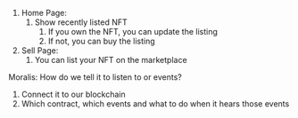 1. Home Page:
    1. Show recently listed NFT
        1. If you own the NFT, you can update the listing
        2. If not, you can buy the listing
2. Sell Page:
    1. You can list your NFT on the marketplace


Moralis: How do we tell it to listen to or events?

1. Connect it to our blockchain
2. Which contract, which events and what to do when it hears those events